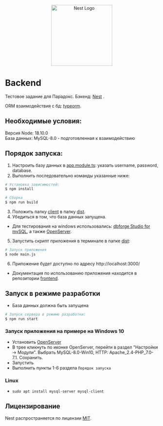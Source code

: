 <p align="center">
  <a href="http://nestjs.com/" target="blank"><img src="https://nestjs.com/img/logo-small.svg" width="200" alt="Nest Logo" /></a>
</p>

[circleci-image]: https://img.shields.io/circleci/build/github/nestjs/nest/master?token=abc123def456
[circleci-url]: https://circleci.com/gh/nestjs/nest

# Backend
Тестовое задание для Парадокс.
Бэкенд: [Nest](https://github.com/nestjs/nest) .

ORM взаимодействия с бд: [typeorm](https://docs.nestjs.com/techniques/database#typeorm-integration).


## Необходимые условия:
Версия Node: 18.10.0 <br> База данных: MySQL-8.0 - подготовленная к взаимодействию

## Порядок запуска:

1. Настроить базу данных в [app.module.ts](./src/app.module.ts): указать username, password, database.
2. Выполнить последовательно команды указанные ниже:

```bash
# Установка зависимостей: 
$ npm install
```

```bash
# Сборка
$ npm run build
```
3. Положить папку [client](client) в папку [dist](dist).
4. Убедиться в том, что база данных запущена.
* Для тестирования на windows использовались: [dbforge Studio for mySQL](http://www.devart.com/ru/dbforge/mysql/studio), а также [OpenServer](https://ospanel.io/).
5. Запустить скрипт приложения в терминале в папке [dist](dist):
```bash 
# Запуск приложения
$ node main.js
```
6. Приложение будет доступно по адресу http://localhost:3000/
* Документация по использованию приложения находится в репозитории [frontend](https://github.com/Septant/paradox-test-frontend/blob/master/README.md).


## Запуск в режиме разработки
* База данных должна быть запущена
```bash
# Запуск сервера в режиме разработки:
$ npm run start
```

### Запуск приложения на примере на Windows 10
* Установить [OpenServer](https://ospanel.io/)
* В трее кликнуть по иконке OpenServer, перейти в раздел "Настройки -> Модули". Выбрать MySQL-8.0-Win10, HTTP: Apache_2.4-PHP_7.0-7.1. Сохранить.
* Запустить
* Выполнить пункты 1-6 раздела `Порядок запуска`

### Linux 
* ```sudo apt install mysql-server mysql-client```

## Лицензирование

Nest распространяется по лицензии [MIT](LICENSE).

